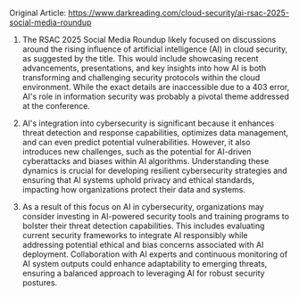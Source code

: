 Original Article: https://www.darkreading.com/cloud-security/ai-rsac-2025-social-media-roundup

1) The RSAC 2025 Social Media Roundup likely focused on discussions around the rising influence of artificial intelligence (AI) in cloud security, as suggested by the title. This would include showcasing recent advancements, presentations, and key insights into how AI is both transforming and challenging security protocols within the cloud environment. While the exact details are inaccessible due to a 403 error, AI's role in information security was probably a pivotal theme addressed at the conference.

2) AI's integration into cybersecurity is significant because it enhances threat detection and response capabilities, optimizes data management, and can even predict potential vulnerabilities. However, it also introduces new challenges, such as the potential for AI-driven cyberattacks and biases within AI algorithms. Understanding these dynamics is crucial for developing resilient cybersecurity strategies and ensuring that AI systems uphold privacy and ethical standards, impacting how organizations protect their data and systems.

3) As a result of this focus on AI in cybersecurity, organizations may consider investing in AI-powered security tools and training programs to bolster their threat detection capabilities. This includes evaluating current security frameworks to integrate AI responsibly while addressing potential ethical and bias concerns associated with AI deployment. Collaboration with AI experts and continuous monitoring of AI system outputs could enhance adaptability to emerging threats, ensuring a balanced approach to leveraging AI for robust security postures.